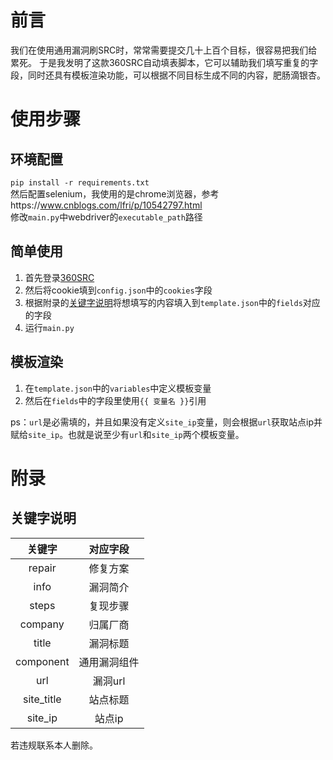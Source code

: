# 前言

我们在使用通用漏洞刷SRC时，常常需要提交几十上百个目标，很容易把我们给累死。 于是我发明了这款360SRC自动填表脚本，它可以辅助我们填写重复的字段，同时还具有模板渲染功能，可以根据不同目标生成不同的内容，肥肠滴银杏。

# 使用步骤

## 环境配置
`pip install -r requirements.txt`  
然后配置selenium，我使用的是chrome浏览器，参考https://www.cnblogs.com/lfri/p/10542797.html  
修改`main.py`中webdriver的`executable_path`路径

## 简单使用
1. 首先登录[360SRC](https://src.360.net/) 
2. 然后将cookie填到`config.json`中的`cookies`字段
3. 根据附录的[关键字说明](#keywords)将想填写的内容填入到`template.json`中的`fields`对应的字段
4. 运行`main.py`

## 模板渲染
1. 在`template.json`中的`variables`中定义模板变量  
2. 然后在`fields`中的字段里使用`{{ 变量名 }}`引用  

ps：`url`是必需填的，并且如果没有定义`site_ip`变量，则会根据`url`获取站点ip并赋给`site_ip`。也就是说至少有`url`和`site_ip`两个模板变量。

# 附录

## 关键字说明<div id="keywords"></div>

| 关键字 |对应字段 |
| :----: |:----: |
| repair | 修复方案 |
| info | 漏洞简介 |
| steps | 复现步骤 |
| company | 归属厂商 |
| title | 漏洞标题 |
| component | 通用漏洞组件 |
| url | 漏洞url |
| site_title | 站点标题 |
| site_ip | 站点ip |

若违规联系本人删除。
